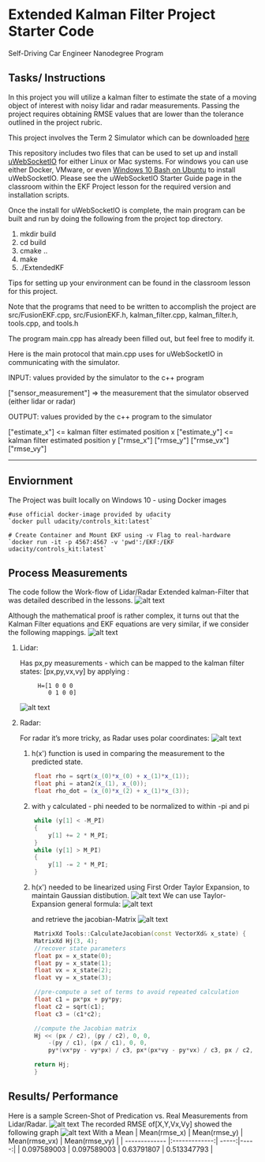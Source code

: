 # Extended Kalman Filter Project Starter Code
Self-Driving Car Engineer Nanodegree Program

## Tasks/ Instructions

In this project you will utilize a kalman filter to estimate the state of a moving object of interest with noisy lidar and radar measurements. Passing the project requires obtaining RMSE values that are lower than the tolerance outlined in the project rubric. 

This project involves the Term 2 Simulator which can be downloaded [here](https://github.com/udacity/self-driving-car-sim/releases)

This repository includes two files that can be used to set up and install [uWebSocketIO](https://github.com/uWebSockets/uWebSockets) for either Linux or Mac systems. For windows you can use either Docker, VMware, or even [Windows 10 Bash on Ubuntu](https://www.howtogeek.com/249966/how-to-install-and-use-the-linux-bash-shell-on-windows-10/) to install uWebSocketIO. Please see the uWebSocketIO Starter Guide page in the classroom within the EKF Project lesson for the required version and installation scripts.

Once the install for uWebSocketIO is complete, the main program can be built and run by doing the following from the project top directory.

1. mkdir build
2. cd build
3. cmake ..
4. make
5. ./ExtendedKF

Tips for setting up your environment can be found in the classroom lesson for this project.

Note that the programs that need to be written to accomplish the project are src/FusionEKF.cpp, src/FusionEKF.h, kalman_filter.cpp, kalman_filter.h, tools.cpp, and tools.h

The program main.cpp has already been filled out, but feel free to modify it.

Here is the main protocol that main.cpp uses for uWebSocketIO in communicating with the simulator.


INPUT: values provided by the simulator to the c++ program

["sensor_measurement"] => the measurement that the simulator observed (either lidar or radar)


OUTPUT: values provided by the c++ program to the simulator

["estimate_x"] <= kalman filter estimated position x
["estimate_y"] <= kalman filter estimated position y
["rmse_x"]
["rmse_y"]
["rmse_vx"]
["rmse_vy"]


[//]: # (Image References)

[image1]: ./examples/EKF_Process.png "Process Measurements"
[image2]: ./examples/Radar_Coordinates.png "Radar Polar Coordinates"
[image3]: ./examples/Kalman_Filter_Update.png "Kalman Filter Update Process"
[image4]: ./examples/Lidar_Measurements.png "Lidar Measurements/State Mapping"
[image5]: ./examples/Radar_H_Function.png "Radar H-Function"
[image6]: ./examples/Radar_H_Linerazation.png "H-Linearzation"
[image7]: ./examples/Radar_H_Jacobian.png "Hj Jacobian Matrix"
[image8]: ./examples/Radar_General_Taylor_Form.png "General Taylor Form"
[image9]: ./examples/EKF_Output.JPG "EKF Output"
[image10]: ./examples/EKF_Output_Analysis.PNG "EKF Output Analysis"

---
## Enviornment

The Project was built locally on Windows 10 - using Docker images 

    #use official docker-image provided by udacity
    `docker pull udacity/controls_kit:latest`

    # Create Container and Mount EKF using -v Flag to real-hardware 
    `docker run -it -p 4567:4567 -v 'pwd':/EKF:/EKF udacity/controls_kit:latest`

## Process Measurements
The code follow the Work-flow of Lidar/Radar Extended kalman-Filter that was detailed described in the lessons.
![alt text][image1]

Although the mathematical proof is rather complex, it turns out that the Kalman Filter equations and EKF equations are very similar, if we consider the following mappings.
![alt text][image3]

1. Lidar:
    
    Has px,py measurements - which can be mapped to the kalman filter states: [px,py,vx,vy] by applying :
        
            H=[1 0 0 0
               0 1 0 0]
    ![alt text][image4]
2. Radar:
    
    For radar it’s more tricky, as Radar uses polar coordinates:
    ![alt text][image5]
    1. h(x') function is used in comparing the measurement to the predicted state.
    ```cpp
        float rho = sqrt(x_(0)*x_(0) + x_(1)*x_(1));
        float phi = atan2(x_(1), x_(0));
        float rho_dot = (x_(0)*x_(2) + x_(1)*x_(3));
    ```

    2. with `y` calculated - phi needed to be normalized to within -pi and pi
    ```cpp
        while (y[1] < -M_PI)
        {
            y[1] += 2 * M_PI;
        } 
        while (y[1] > M_PI)
        {
            y[1] -= 2 * M_PI;
        }
    ```

    2. h(x') needed to be linearized using First Order Taylor Expansion, to maintain Gaussian distibution. 
    ![alt text][image6]
    We can use Taylor-Expansion general formula:
    ![alt text][image8]
    
        and retrieve the jacobian-Matrix
    ![alt text][image7]
    ```cpp
        MatrixXd Tools::CalculateJacobian(const VectorXd& x_state) {
        MatrixXd Hj(3, 4);
        //recover state parameters
        float px = x_state(0);
        float py = x_state(1);
        float vx = x_state(2);
        float vy = x_state(3);

        //pre-compute a set of terms to avoid repeated calculation
        float c1 = px*px + py*py;
        float c2 = sqrt(c1);
        float c3 = (c1*c2);

        //compute the Jacobian matrix
        Hj << (px / c2), (py / c2), 0, 0,
            -(py / c1), (px / c1), 0, 0,
            py*(vx*py - vy*px) / c3, px*(px*vy - py*vx) / c3, px / c2, py / c2;

        return Hj;
        }
    ```
    
## Results/ Performance

Here is a sample Screen-Shot of Predication vs. Real Measurements from Lidar/Radar.
![alt text][image9]
The recorded RMSE of[X,Y,Vx,Vy] showed the following graph
![alt text][image10]
With a Mean
| Mean(rmse_x)        | Mean(rmse_y)        | Mean(rmse_vx)  | Mean(rmse_vy) |
| ------------- |:-------------:| -----:|-----:|
| 0.097589003      | 0.097589003 | 0.63791807 | 0.513347793 |

